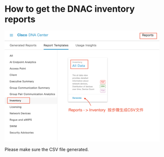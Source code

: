 # How to get the DNAC inventory reports

![](https://github.com/yijxiang/license_status/blob/main/dnac.png)

Please make sure the CSV file generated.
